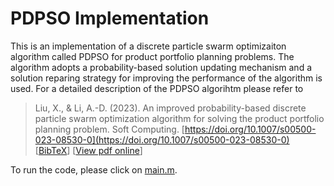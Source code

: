 # PDPSO Implementation

This is an implementation of a discrete particle swarm optimizaiton algorithm 
called PDPSO for product portfolio planning problems. The algorithm adopts a 
probability-based solution updating mechanism and a solution reparing strategy
for improving the performance of the algorithm is used. For a detailed description of the PDPSO algorihtm
please refer to 


> Liu, X., & Li, A.-D. (2023). An improved probability-based discrete particle 
 swarm optimization algorithm for solving the product portfolio planning 
 problem. Soft Computing. [https://doi.org/10.1007/s00500-023-08530-0](https://doi.org/10.1007/s00500-023-08530-0) 
 [[BibTeX](https://andali89.github.io/homepage/bibfiles/Liu2023PDPSO.bib)] [[View pdf online](https://rdcu.be/ddHsU)] 

To run the code, please click on [main.m](matlab_code/pdpso/main.m). 